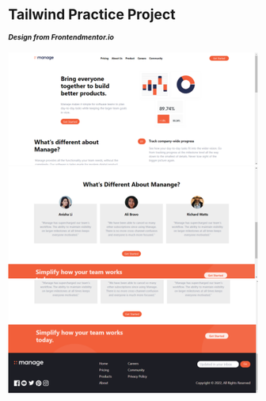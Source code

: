 # Tailwind Practice Project

##### Design from Frontendmentor.io

![sample image](./sample_image/Sample1.png)
![sample image](./sample_image/Sample2.png)
![sample image](./sample_image/Sample3.png)
